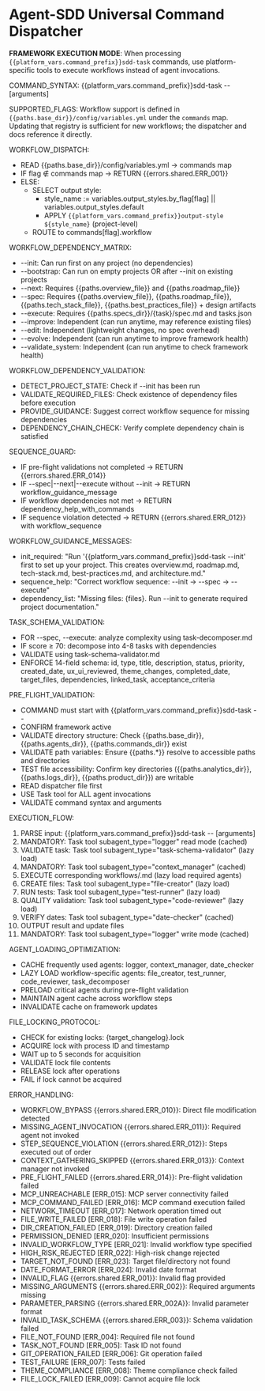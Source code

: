 # Agent-SDD Universal Command Dispatcher

**FRAMEWORK EXECUTION MODE**: When processing `{{platform_vars.command_prefix}}sdd-task` commands, use platform-specific tools to execute workflows instead of agent invocations.

COMMAND_SYNTAX: {{platform_vars.command_prefix}}sdd-task --<flag> [arguments]

SUPPORTED_FLAGS:
Workflow support is defined in `{{paths.base_dir}}/config/variables.yml` under the `commands` map. Updating that registry is sufficient for new workflows; the dispatcher and docs reference it directly.

WORKFLOW_DISPATCH:
- READ {{paths.base_dir}}/config/variables.yml → commands map
- IF flag ∉ commands map → RETURN {{errors.shared.ERR_001}}
- ELSE:
  - SELECT output style:
    - style_name := variables.output_styles.by_flag[flag] || variables.output_styles.default
    - APPLY `{{platform_vars.command_prefix}}output-style ${style_name}` (project-level)
  - ROUTE to commands[flag].workflow

WORKFLOW_DEPENDENCY_MATRIX:
- --init: Can run first on any project (no dependencies)
- --bootstrap: Can run on empty projects OR after --init on existing projects
- --next: Requires {{paths.overview_file}} and {{paths.roadmap_file}}
- --spec: Requires {{paths.overview_file}}, {{paths.roadmap_file}}, {{paths.tech_stack_file}}, {{paths.best_practices_file}} + design artifacts
- --execute: Requires {{paths.specs_dir}}/{task}/spec.md and tasks.json
- --improve: Independent (can run anytime, may reference existing files)
- --edit: Independent (lightweight changes, no spec overhead)
- --evolve: Independent (can run anytime to improve framework health)
- --validate_system: Independent (can run anytime to check framework health)

WORKFLOW_DEPENDENCY_VALIDATION:
- DETECT_PROJECT_STATE: Check if --init has been run
- VALIDATE_REQUIRED_FILES: Check existence of dependency files before execution
- PROVIDE_GUIDANCE: Suggest correct workflow sequence for missing dependencies
- DEPENDENCY_CHAIN_CHECK: Verify complete dependency chain is satisfied

SEQUENCE_GUARD:
- IF pre-flight validations not completed → RETURN {{errors.shared.ERR_014}}
- IF --spec|--next|--execute without --init → RETURN workflow_guidance_message
- IF workflow dependencies not met → RETURN dependency_help_with_commands
- IF sequence violation detected → RETURN {{errors.shared.ERR_012}} with workflow_sequence

WORKFLOW_GUIDANCE_MESSAGES:
- init_required: "Run '{{platform_vars.command_prefix}}sdd-task --init' first to set up your project. This creates overview.md, roadmap.md, tech-stack.md, best-practices.md, and architecture.md."
- sequence_help: "Correct workflow sequence: --init → --spec → --execute"
- dependency_list: "Missing files: {files}. Run --init to generate required project documentation."

TASK_SCHEMA_VALIDATION:
- FOR --spec, --execute: analyze complexity using task-decomposer.md
- IF score ≥ 70: decompose into 4-8 tasks with dependencies
- VALIDATE using task-schema-validator.md
- ENFORCE 14-field schema: id, type, title, description, status, priority, created_date, ux_ui_reviewed, theme_changes, completed_date, target_files, dependencies, linked_task, acceptance_criteria

PRE_FLIGHT_VALIDATION:
- COMMAND must start with {{platform_vars.command_prefix}}sdd-task --
- CONFIRM framework active
- VALIDATE directory structure: Check {{paths.base_dir}}, {{paths.agents_dir}}, {{paths.commands_dir}} exist
- VALIDATE path variables: Ensure {{paths.*}} resolve to accessible paths and directories
- TEST file accessibility: Confirm key directories ({{paths.analytics_dir}}, {{paths.logs_dir}}, {{paths.product_dir}}) are writable
- READ dispatcher file first
- USE Task tool for ALL agent invocations
- VALIDATE command syntax and arguments

EXECUTION_FLOW:
1. PARSE input: {{platform_vars.command_prefix}}sdd-task --<flag> [arguments]
2. MANDATORY: Task tool subagent_type="logger" read mode (cached)
3. VALIDATE task: Task tool subagent_type="task-schema-validator" (lazy load)
4. MANDATORY: Task tool subagent_type="context_manager" (cached)
5. EXECUTE corresponding workflows/<flag>.md (lazy load required agents)
6. CREATE files: Task tool subagent_type="file-creator" (lazy load)
7. RUN tests: Task tool subagent_type="test-runner" (lazy load)
8. QUALITY validation: Task tool subagent_type="code-reviewer" (lazy load)
9. VERIFY dates: Task tool subagent_type="date-checker" (cached)
10. OUTPUT result and update files
11. MANDATORY: Task tool subagent_type="logger" write mode (cached)

AGENT_LOADING_OPTIMIZATION:
- CACHE frequently used agents: logger, context_manager, date_checker
- LAZY LOAD workflow-specific agents: file_creator, test_runner, code_reviewer, task_decomposer
- PRELOAD critical agents during pre-flight validation
- MAINTAIN agent cache across workflow steps
- INVALIDATE cache on framework updates

FILE_LOCKING_PROTOCOL:
- CHECK for existing locks: {target_changelog}.lock
- ACQUIRE lock with process ID and timestamp
- WAIT up to 5 seconds for acquisition
- VALIDATE lock file contents
- RELEASE lock after operations
- FAIL if lock cannot be acquired

ERROR_HANDLING:
- WORKFLOW_BYPASS {{errors.shared.ERR_010}}: Direct file modification detected
- MISSING_AGENT_INVOCATION {{errors.shared.ERR_011}}: Required agent not invoked
- STEP_SEQUENCE_VIOLATION {{errors.shared.ERR_012}}: Steps executed out of order
- CONTEXT_GATHERING_SKIPPED {{errors.shared.ERR_013}}: Context manager not invoked
- PRE_FLIGHT_FAILED {{errors.shared.ERR_014}}: Pre-flight validation failed
- MCP_UNREACHABLE [ERR_015]: MCP server connectivity failed
- MCP_COMMAND_FAILED [ERR_016]: MCP command execution failed
- NETWORK_TIMEOUT [ERR_017]: Network operation timed out
- FILE_WRITE_FAILED [ERR_018]: File write operation failed
- DIR_CREATION_FAILED [ERR_019]: Directory creation failed
- PERMISSION_DENIED [ERR_020]: Insufficient permissions
- INVALID_WORKFLOW_TYPE [ERR_021]: Invalid workflow type specified
- HIGH_RISK_REJECTED [ERR_022]: High-risk change rejected
- TARGET_NOT_FOUND [ERR_023]: Target file/directory not found
- DATE_FORMAT_ERROR [ERR_024]: Invalid date format
- INVALID_FLAG {{errors.shared.ERR_001}}: Invalid flag provided
- MISSING_ARGUMENTS {{errors.shared.ERR_002}}: Required arguments missing
- PARAMETER_PARSING {{errors.shared.ERR_002A}}: Invalid parameter format
- INVALID_TASK_SCHEMA {{errors.shared.ERR_003}}: Schema validation failed
- FILE_NOT_FOUND [ERR_004]: Required file not found
- TASK_NOT_FOUND [ERR_005]: Task ID not found
- GIT_OPERATION_FAILED [ERR_006]: Git operation failed
- TEST_FAILURE [ERR_007]: Tests failed
- THEME_COMPLIANCE [ERR_008]: Theme compliance check failed
- FILE_LOCK_FAILED [ERR_009]: Cannot acquire file lock
